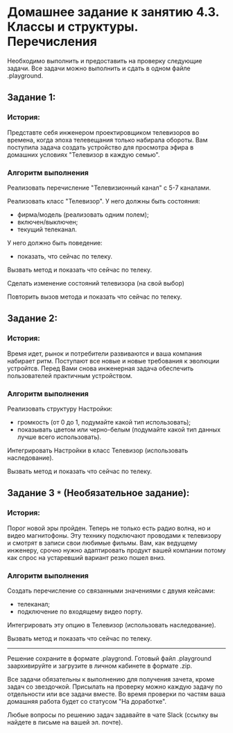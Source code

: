 # Домашнее задание к занятию 4.3. Классы и структуры. Перечисления

Необходимо выполнить и предоставить на проверку следующие задачи. Все задачи можно выполнить и сдать в одном файле .playground.

## Задание 1:

### История:

Представте себя инженером проектировщиком телевизоров во времена, когда эпоха телевещания только набирала обороты. Вам поступила задача создать устройство для просмотра эфира в домашних условиях "Телевизор в каждую семью".

### Алгоритм выполнения

Реализовать перечисление "Телевизионный канал" с 5-7 каналами.

Реализовать класс "Телевизор". 
У него должны быть состояния:
- фирма/модель (реализовать одним полем);
- включен/выключен;
- текущий телеканал.

У него должно быть поведение:
- показать, что сейчас по телеку.

Вызвать метод и показать что сейчас по телеку.

Сделать изменение состояний телевизора (на свой выбор)

Повторить вызов метода и показать что сейчас по телеку.

## Задание 2:

### История:

Время идет, рынок и потребители развиваются и ваша компания набирает ритм. Поступают все новые и новые требования к эволюции устройтсв. Перед Вами снова инженерная задача обеспечить пользователей практичным устройством.

### Алгоритм выполнения

Реализовать структуру Настройки:
- громкость (от 0 до 1, подумайте какой тип использовать);
- показывать цветом или черно-белым (подумайте какой тип данных лучше всего использовать).

Интегрировать Настройки в класс Телевизор (использовать наследование).

Вызвать метод и показать что сейчас по телеку.

## Задание 3 `*` (Необязательное задание):

### История:

Порог новой эры пройден. Теперь не только есть радио волна, но и видео магнитофоны. Эту технику подключают проводами к телевизору и смотрят в записи свои любимые фильмы. Вам, как ведущему инженеру, срочно нужно адаптировать продукт вашей компании потому как спрос на устаревший вариант резко пошел вниз.

### Алгоритм выполнения

Создать перечисление со связанными значениями с двумя кейсами:
- телеканал;
- подключение по входящему видео порту.

Интегрировать эту опцию в Телевизор (использовать наследование).

Вызвать метод и показать что сейчас по телеку.

_______________________________

Решение сохраните в формате .playgrond. Готовый файл .playground заархивируйте и загрузите в личном кабинете в формате .zip.

Все задачи обязательны к выполнению для получения зачета, кроме задач со звездочкой. Присылать на проверку можно каждую задачу по отдельности или все задачи вместе. Во время проверки по частям ваша домашняя работа будет со статусом "На доработке".

Любые вопросы по решению задач задавайте в чате Slack (ссылку вы найдете в письме на вашей эл. почте).